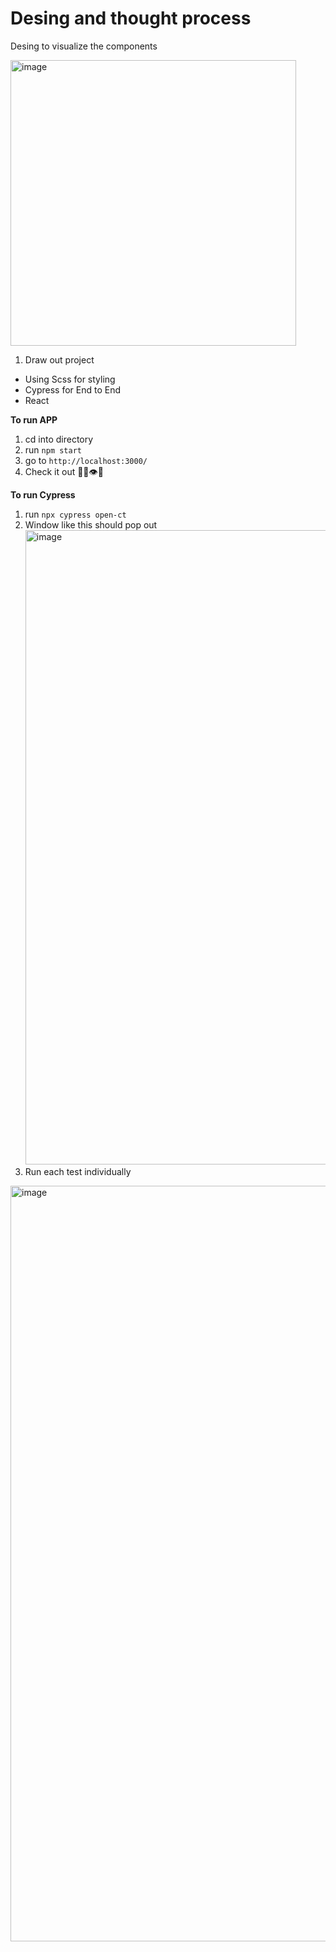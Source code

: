 # Desing and thought process 

Desing to visualize the components 

<img width="457" alt="image" src="https://user-images.githubusercontent.com/46979071/159322633-a7904c5d-e0da-4266-93c0-56fc25fb8c6c.png">

1. Draw out project


- Using Scss for styling
- Cypress for End to End 
- React 


**To run APP** 

1. cd into directory
2. run `npm start`
3. go to `http://localhost:3000/` 
4. Check it out 🤔🙀👁👀

**To run Cypress**
1. run `npx cypress open-ct`
2. Window like this should pop out <img width="1015" alt="image" src="https://user-images.githubusercontent.com/46979071/159326383-ee566efc-8e8c-4e78-a7d9-7371e4501947.png">
3. Run each test individually 


<img width="1209" alt="image" src="https://user-images.githubusercontent.com/46979071/159341392-5452bc7a-4790-468c-833b-4ad48ec6e254.png">
